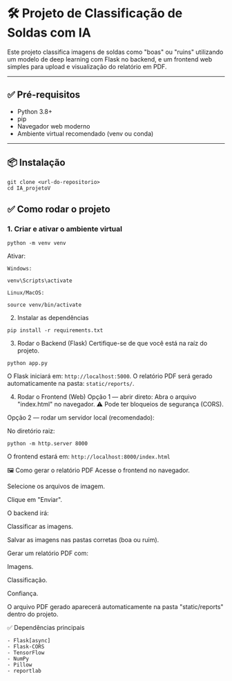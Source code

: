 # 🛠️ Projeto de Classificação de Soldas com IA

Este projeto classifica imagens de soldas como "boas" ou "ruins" utilizando um modelo de deep learning com Flask no backend, e um frontend web simples para upload e visualização do relatório em PDF.

---

## ✅ Pré-requisitos

- Python 3.8+
- pip
- Navegador web moderno
- Ambiente virtual recomendado (venv ou conda)

---

## 📦 Instalação

```
git clone <url-do-repositorio>
cd IA_projetoV

```

## ✅ Como rodar o projeto

### 1. Criar e ativar o ambiente virtual

```
python -m venv venv
```

Ativar:

```
Windows:

venv\Scripts\activate
```

```
Linux/MacOS:

source venv/bin/activate
```

2. Instalar as dependências

```
pip install -r requirements.txt
```

3. Rodar o Backend (Flask)
   Certifique-se de que você está na raíz do projeto.

```
python app.py
```

O Flask iniciará em: `http://localhost:5000`.
O relatório PDF será gerado automaticamente na pasta: `static/reports/`.

4. Rodar o Frontend (Web)
   Opção 1 — abrir direto:
   Abra o arquivo "index.html" no navegador.
   ⚠️ Pode ter bloqueios de segurança (CORS).

Opção 2 — rodar um servidor local (recomendado):

No diretório raiz:

```
python -m http.server 8000
```

O frontend estará em: `http://localhost:8000/index.html`

🖼️ Como gerar o relatório PDF
Acesse o frontend no navegador.

Selecione os arquivos de imagem.

Clique em "Enviar".

O backend irá:

Classificar as imagens.

Salvar as imagens nas pastas corretas (boa ou ruim).

Gerar um relatório PDF com:

Imagens.

Classificação.

Confiança.

O arquivo PDF gerado aparecerá automaticamente na pasta "static/reports" dentro do projeto.

✅ Dependências principais
```
- Flask[async]
- Flask-CORS
- TensorFlow
- NumPy
- Pillow
- reportlab
```
